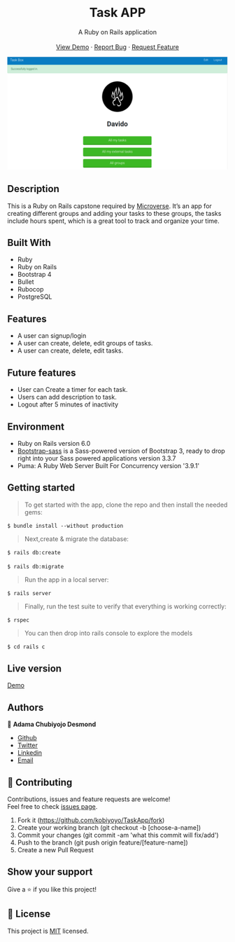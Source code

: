 <br />
<p align="center">
  <h1 align="center"> Task APP</h1>

  <p align="center">
    A Ruby on Rails application
    <br />
    <br />
    <a href="https://stormy-ravine-81598.herokuapp.com/">View Demo</a>
    ·
    <a href="https://github.com/kobiyoyo/TaskApp/issues">Report Bug</a>
    ·
    <a href="https://github.com/kobiyoyo/TaskApp/issues">Request Feature</a>
  </p>
  <img src="app/assets/images/screenshot.png" alt="facebook-project">
</p>


## Description
This is a Ruby on Rails capstone required by [Microverse](https://www.microverse.org/). It’s an app for creating different groups and adding your tasks to these groups, the tasks include hours spent, which is a great tool to track and organize your time.


## Built With
- Ruby 
- Ruby on Rails
- Bootstrap 4
- Bullet
- Rubocop
- PostgreSQL

## Features
- A user can signup/login
- A user can create, delete, edit groups of tasks.
- A user can create, delete, edit tasks.

## Future features
* User can Create a timer for each task.
* Users can add description to task.
* Logout after 5 minutes of inactivity


## Environment
- Ruby on Rails version 6.0
- [Bootstrap-sass](https://www.rubydoc.info/gems/bootstrap-sass/3.3.6) is a Sass-powered version of Bootstrap 3, ready to drop right into your Sass powered applications version 3.3.7
- Puma: A Ruby Web Server Built For Concurrency version '3.9.1'

## Getting started
> To get started with the app, clone the repo and then install the needed gems:

```
$ bundle install --without production
```

> Next,create & migrate the database:
```
$ rails db:create

$ rails db:migrate
```

> Run the app in a local server:

```
$ rails server
```
> Finally, run the test suite to verify that everything is working correctly:

```
$ rspec
```
> You can then drop into rails console to explore the models

```sh
$ cd rails c
```
## Live version

[Demo](https://stormy-ravine-81598.herokuapp.com/)

## Authors

👤 **Adama Chubiyojo Desmond**

-  [Github](https://github.com/kobiyoyo)
-  [Twitter](https://twitter.com/_kobiyoyo)
-  [Linkedin](https://www.linkedin.com/in/chubiyojo-adama/)
-  [Email](mailto:adamachubi@gmail.com)



## 🤝 Contributing

Contributions, issues and feature requests are welcome!<br />Feel free to check [issues page](https://github.com/kobiyoyo/TaskApp/issues).

1. Fork it (https://github.com/kobiyoyo/TaskApp/fork)
2. Create your working branch (git checkout -b [choose-a-name])
3. Commit your changes (git commit -am 'what this commit will fix/add')
4. Push to the branch (git push origin feature/[feature-name])
5. Create a new Pull Request

## Show your support

Give a ⭐️ if you like this project!


## 📝 License

This project is [MIT](./LICENSE) licensed.
